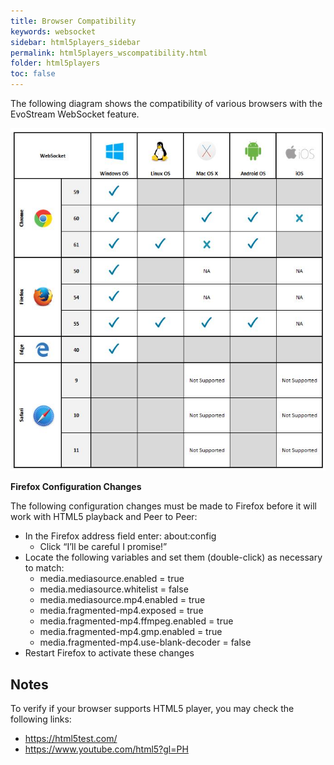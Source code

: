 ```yaml
---
title: Browser Compatibility
keywords: websocket
sidebar: html5players_sidebar
permalink: html5players_wscompatibility.html
folder: html5players
toc: false
---
```


The following diagram shows the compatibility of various browsers with the EvoStream WebSocket feature. 

![](images/html5/ws_compatibility.JPG)



**Firefox Configuration Changes**

The following configuration changes must be made to Firefox before it will work with HTML5 playback and Peer to Peer:

- In the Firefox address field enter: about:config
  - Click “I’ll be careful I promise!”
- Locate the following variables and set them (double-click) as necessary to match:
  - media.mediasource.enabled = true
  - media.mediasource.whitelist = false
  - media.mediasource.mp4.enabled = true
  - media.fragmented-mp4.exposed = true
  - media.fragmented-mp4.ffmpeg.enabled = true
  - media.fragmented-mp4.gmp.enabled = true
  - media.fragmented-mp4.use-blank-decoder = false
- Restart Firefox to activate these changes




## Notes

To verify if your browser supports HTML5 player, you may check the following links:

- https://html5test.com/
- https://www.youtube.com/html5?gl=PH
